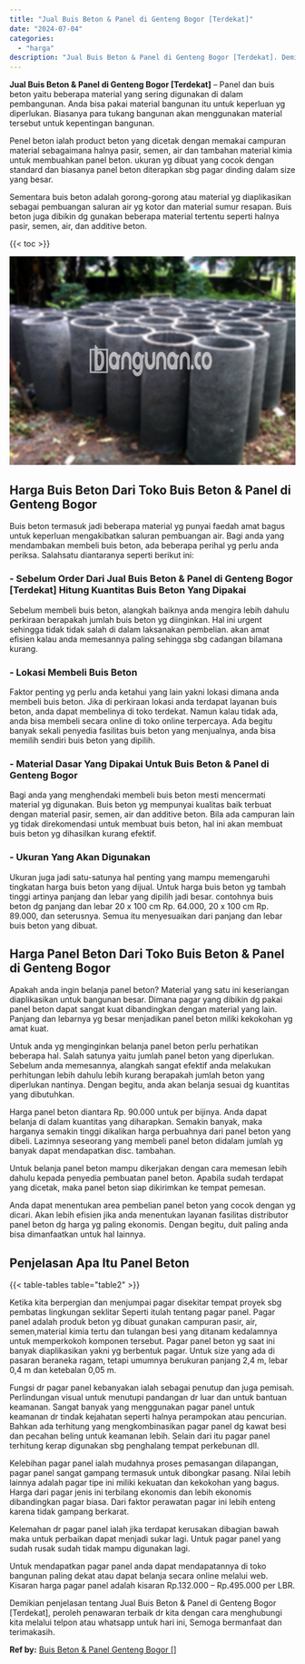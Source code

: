 ```yaml
---
title: "Jual Buis Beton & Panel di Genteng Bogor [Terdekat]"
date: "2024-07-04"
categories: 
  - "harga"
description: "Jual Buis Beton & Panel di Genteng Bogor [Terdekat]. Demikian penjelasan tentang Jual Buis Beton & Panel di Genteng Bogor [Terdekat], peroleh penawaran ter..."
---
```


**Jual Buis Beton & Panel di Genteng Bogor \[Terdekat\]** – Panel dan buis beton yaitu beberapa material yang sering digunakan di dalam pembangunan. Anda bisa pakai material bangunan itu untuk keperluan yg diperlukan. Biasanya para tukang bangunan akan menggunakan material tersebut untuk kepentingan bangunan.

Penel beton ialah product beton yang dicetak dengan memakai campuran material sebagaimana halnya pasir, semen, air dan tambahan material kimia untuk membuahkan panel beton. ukuran yg dibuat yang cocok dengan standard dan biasanya panel beton diterapkan sbg pagar dinding dalam size yang besar.

Sementara buis beton adalah gorong-gorong atau material yg diaplikasikan sebagai pembuangan saluran air yg kotor dan material sumur resapan. Buis beton juga dibikin dg gunakan beberapa material tertentu seperti halnya pasir, semen, air, dan additive beton.

{{< toc >}}

![Jual Buis Beton & Panel di Genteng Bogor [Terdekat]](/images/jual-panel-buis-beton-murah-11.png)

## Harga Buis Beton Dari Toko Buis Beton & Panel di Genteng Bogor

Buis beton termasuk jadi beberapa material yg punyai faedah amat bagus untuk keperluan mengakibatkan saluran pembuangan air. Bagi anda yang mendambakan membeli buis beton, ada beberapa perihal yg perlu anda periksa. Salahsatu diantaranya seperti berikut ini:

### \- Sebelum Order Dari Jual Buis Beton & Panel di Genteng Bogor \[Terdekat\] Hitung Kuantitas Buis Beton Yang Dipakai

Sebelum membeli buis beton, alangkah baiknya anda mengira lebih dahulu perkiraan berapakah jumlah buis beton yg diinginkan. Hal ini urgent sehingga tidak tidak salah di dalam laksanakan pembelian. akan amat efisien kalau anda memesannya paling sehingga sbg cadangan bilamana kurang.

### \- Lokasi Membeli Buis Beton

Faktor penting yg perlu anda ketahui yang lain yakni lokasi dimana anda membeli buis beton. Jika di perkiraan lokasi anda terdapat layanan buis beton, anda dapat membelinya di toko terdekat. Namun kalau tidak ada, anda bisa membeli secara online di toko online terpercaya. Ada begitu banyak sekali penyedia fasilitas buis beton yang menjualnya, anda bisa memilih sendiri buis beton yang dipilih.

### \- Material Dasar Yang Dipakai Untuk Buis Beton & Panel di Genteng Bogor

Bagi anda yang menghendaki membeli buis beton mesti mencermati material yg digunakan. Buis beton yg mempunyai kualitas baik terbuat dengan material pasir, semen, air dan additive beton. Bila ada campuran lain yg tidak direkomendasi untuk membuat buis beton, hal ini akan membuat buis beton yg dihasilkan kurang efektif.

### \- Ukuran Yang Akan Digunakan

Ukuran juga jadi satu-satunya hal penting yang mampu memengaruhi tingkatan harga buis beton yang dijual. Untuk harga buis beton yg tambah tinggi artinya panjang dan lebar yang dipilih jadi besar. contohnya buis beton dg panjang dan lebar 20 x 100 cm Rp. 64.000, 20 x 100 cm Rp. 89.000, dan seterusnya. Semua itu menyesuaikan dari panjang dan lebar buis beton yang dibuat.

## Harga Panel Beton Dari Toko Buis Beton & Panel di Genteng Bogor

Apakah anda ingin belanja panel beton? Material yang satu ini keseriangan diaplikasikan untuk bangunan besar. Dimana pagar yang dibikin dg pakai panel beton dapat sangat kuat dibandingkan dengan material yang lain. Panjang dan lebarnya yg besar menjadikan panel beton miliki kekokohan yg amat kuat.

Untuk anda yg menginginkan belanja panel beton perlu perhatikan beberapa hal. Salah satunya yaitu jumlah panel beton yang diperlukan. Sebelum anda memesannya, alangkah sangat efektif anda melakukan perhitungan lebih dahulu lebih kurang berapakah jumlah beton yang diperlukan nantinya. Dengan begitu, anda akan belanja sesuai dg kuantitas yang dibutuhkan.

Harga panel beton diantara Rp. 90.000 untuk per bijinya. Anda dapat belanja di dalam kuantitas yang diharapkan. Semakin banyak, maka harganya semakin tinggi dikalikan harga perbuahnya dari panel beton yang dibeli. Lazimnya seseorang yang membeli panel beton didalam jumlah yg banyak dapat mendapatkan disc. tambahan.

Untuk belanja panel beton mampu dikerjakan dengan cara memesan lebih dahulu kepada penyedia pembuatan panel beton. Apabila sudah terdapat yang dicetak, maka panel beton siap dikirimkan ke tempat pemesan.

Anda dapat menentukan area pembelian panel beton yang cocok dengan yg dicari. Akan lebih efisien jika anda menentukan layanan fasilitas distributor panel beton dg harga yg paling ekonomis. Dengan begitu, duit paling anda bisa dimanfaatkan untuk hal lainnya.

## Penjelasan Apa Itu Panel Beton

{{< table-tables table="table2" >}}

Ketika kita berpergian dan menjumpai pagar disekitar tempat proyek sbg pembatas lingkungan seklitar Seperti itulah tentang pagar panel. Pagar panel adalah produk beton yg dibuat gunakan campuran pasir, air, semen,material kimia tertu dan tulangan besi yang ditanam kedalamnya untuk memperkokoh komponen tersebut. Pagar panel beton yg saat ini banyak diaplikasikan yakni yg berbentuk pagar. Untuk size yang ada di pasaran beraneka ragam, tetapi umumnya berukuran panjang 2,4 m, lebar 0,4 m dan ketebalan 0,05 m.

Fungsi dr pagar panel kebanyakan ialah sebagai penutup dan juga pemisah. Perlindungan visual untuk menutupi pandangan dr luar dan untuk bantuan keamanan. Sangat banyak yang menggunakan pagar panel untuk keamanan dr tindak kejahatan seperti halnya perampokan atau pencurian. Bahkan ada terhitung yang mengkombinasikan pagar panel dg kawat besi dan pecahan beling untuk keamanan lebih. Selain dari itu pagar panel terhitung kerap digunakan sbg penghalang tempat perkebunan dll.

Kelebihan pagar panel ialah mudahnya proses pemasangan dilapangan, pagar panel sangat gampang termasuk untuk dibongkar pasang. Nilai lebih lainnya adalah pagar tipe ini miliki kekuatan dan kekokohan yang bagus. Harga dari pagar jenis ini terbilang ekonomis dan lebih ekonomis dibandingkan pagar biasa. Dari faktor perawatan pagar ini lebih enteng karena tidak gampang berkarat.

Kelemahan dr pagar panel ialah jika terdapat kerusakan dibagian bawah maka untuk perbaikan dapat menjadi sukar lagi. Untuk pagar panel yang sudah rusak sudah tidak mampu digunakan lagi.

Untuk mendapatkan pagar panel anda dapat mendapatannya di toko bangunan paling dekat atau dapat belanja secara online melalui web. Kisaran harga pagar panel adalah kisaran Rp.132.000 – Rp.495.000 per LBR.

Demikian penjelasan tentang Jual Buis Beton & Panel di Genteng Bogor \[Terdekat\], peroleh penawaran terbaik dr kita dengan cara menghubungi kita melalui telpon atau whatsapp untuk hari ini, Semoga bermanfaat dan terimakasih.

**Ref by:** [Buis Beton & Panel Genteng Bogor []](https://id.wikipedia.org/wiki/Buis)
